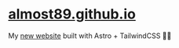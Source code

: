# [almost89.github.io](https://almost89.github.io)

My [new website](https://almost89.github.io) built with Astro + TailwindCSS 🚀🍃
